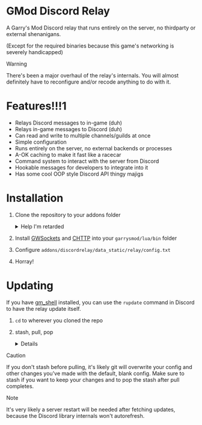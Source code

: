 # GMod Discord Relay
A Garry's Mod Discord relay that runs entirely on the server, no thirdparty or external shenanigans.

(Except for the required binaries because this game's networking is severely handicapped)

> [!WARNING]
> There's been a major overhaul of the relay's internals.
> You will almost definitely have to reconfigure and/or recode anything to do with it.

# Features!!!1

- Relays Discord messages to in-game (duh)
- Relays in-game messages to Discord (duh)
- Can read and write to multiple channels/guilds at once
- Simple configuration
- Runs entirely on the server, no external backends or processes
- A-OK caching to make it fast like a racecar
- Command system to interact with the server from Discord
- Hookable messages for developers to integrate into it
- Has some cool OOP style Discord API thingy majigs

# Installation

1. Clone the repository to your addons folder
	<details>

	<summary>Help I'm retarded</summary>

	```bash
	cd garrysmod/addons
	git clone https://github.com/bjurd/gmod-discord-relay discordrelay
	```

	</details>
2. Install [GWSockets](https://github.com/FredyH/GWSockets) and [CHTTP](https://github.com/timschumi/gmod-chttp) into your `garrysmod/lua/bin` folder
3. Configure `addons/discordrelay/data_static/relay/config.txt`
4. Horray!

# Updating
If you have [gm_shell](https://github.com/bjurd/gm_shell) installed, you can use the `rupdate` command in Discord to have the relay update itself.

1. `cd` to wherever you cloned the repo
2. stash, pull, pop
	<details>

	```bash
	git stash push
	git pull
	git stash pop
	```

	</details>

> [!CAUTION]
> If you don't stash before pulling, it's likely git will overwrite your config and other changes you've made
> with the default, blank config. Make sure to stash if you want to keep your changes and to pop the stash
> after pull completes.

> [!NOTE]
> It's very likely a server restart will be needed after fetching updates,
> because the Discord library internals won't autorefresh.
